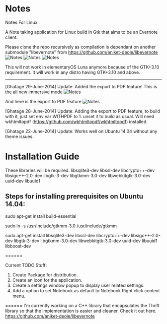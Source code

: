 Notes
=======
Notes For Linux

A Note taking application for Linux build in Gtk that aims to be an Evernote client.

Please clone the repo recursively as compilation is dependant on another submodule "libevernote" from https://github.com/aniket-deole/libevernote
<img src="http://i62.tinypic.com/27yocu8.png" title="Notes" alt="Notes" />
<img src="http://i60.tinypic.com/6y2s6p.png" title="Notes" alt="Notes" />
<img src="http://i59.tinypic.com/11gpswo.png" title="Notes" alt="Notes" />

This will not work in elementaryOS Luna anymore because of the GTK+3.10 requirement. It will work in any distro having GTK+3.10 and above.
<hr/>
[Ghatage 29-June-2014]  Update: Added the export to PDF feature!
This is the all new immersive mode
<img src="http://i60.tinypic.com/2mblvo.jpg" title="Immersive mode" alt="Notes" />

And here is the export to PDF feature
<img src="http://i62.tinypic.com/35kpmj6.jpg" title="Immersive mode" alt="Notes" />


[Ghatage 28-June-2014]  Update: Adding the export to PDF feature, to build with it, just set env var WITHPDF to 1.
                                unset it to build as usual.
                                Will need wkhtmltopdf (https://github.com/wkhtmltopdf/wkhtmltopdf) installed.
                                
[Ghatage 22-June-2014]  Update: Works well on Ubuntu 14.04 without any theme issues.

Installation Guide
==================

These libraries will be required.
libsqlite3-dev libssl-dev libcrypto++-dev libsigc++-2.0-dev libgtk-3-dev libgtkmm-3.0-dev libwebkitgtk-3.0-dev uuid-dev libuuid1

Steps for installing prerequisites on Ubuntu 14.04:
---------------------------------------------------
sudo apt-get install build-essential

sudo ln -s /usr/include/gtkmm-3.0 /usr/include/gtkmm

sudo apt-get install libsqlite3-dev libssl-dev libcrypto++-dev libsigc++-2.0-dev libgtk-3-dev libgtkmm-3.0-dev libwebkitgtk-3.0-dev uuid-dev libuuid1 libboost-dev

======

Current TODO Stuff: <br/>
1. Create Package for distribution. <br/>
2. Create an icon for the application.<br/>
3. Create a settings window popup to display user related settings.<br/>
4. Add a option to set Notebook as default to Notebook Right click context menu.<br/>

======
I'm currently working on a C++ library that encapsulates the Thrift library so that the implementation is easier and cleaner. Check it out here. https://github.com/aniket-deole/libevernote

